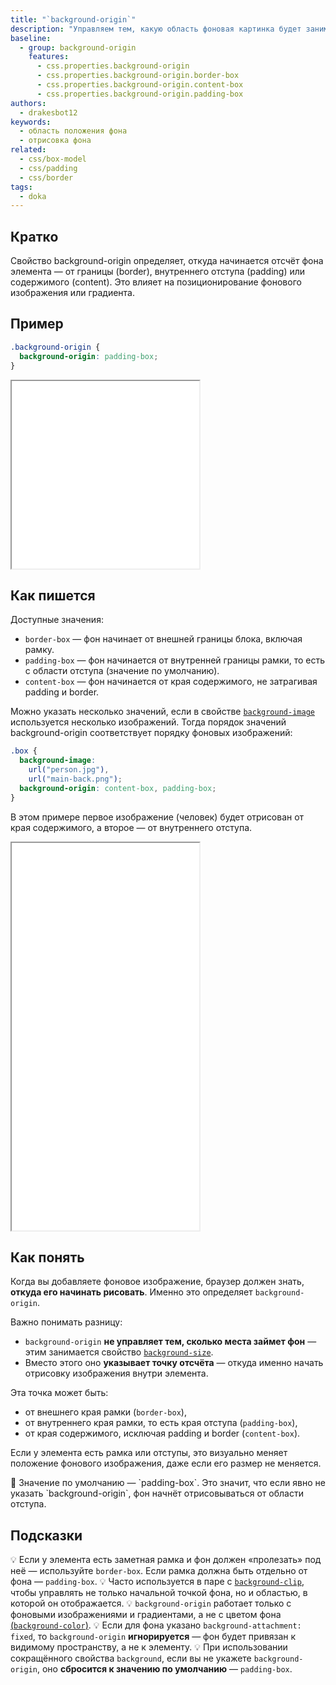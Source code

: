 ```yaml
---
title: "`background-origin`"
description: "Управляем тем, какую область фоновая картинка будет занимать внутри элемента."
baseline:
  - group: background-origin
    features:
      - css.properties.background-origin
      - css.properties.background-origin.border-box
      - css.properties.background-origin.content-box
      - css.properties.background-origin.padding-box
authors:
  - drakesbot12
keywords:
  - область положения фона
  - отрисовка фона
related:
  - css/box-model
  - css/padding
  - css/border
tags:
  - doka
---
```


## Кратко

Свойство background-origin определяет, откуда начинается отсчёт фона элемента — от границы (border), внутреннего отступа (padding) или содержимого (content). Это влияет на позиционирование фонового изображения или градиента.

## Пример

```css
.background-origin {
  background-origin: padding-box;
}
```

<iframe title="Пример background-origin" src="demos/basic/" height="300"></iframe>

## Как пишется

Доступные значения:

- `border-box` — фон начинает от внешней границы блока, включая рамку.
- `padding-box` — фон начинается от внутренней границы рамки, то есть с области отступа (значение по умолчанию).
- `content-box` — фон начинается от края содержимого, не затрагивая padding и border.

Можно указать несколько значений, если в свойстве [`background-image`](/css/background-image/) используется несколько изображений. Тогда порядок значений background-origin соответствует порядку фоновых изображений:

```css
.box {
  background-image:
    url("person.jpg"),
    url("main-back.png");
  background-origin: content-box, padding-box;
}
```
В этом примере первое изображение (человек) будет отрисован от края содержимого, а второе — от внутреннего отступа.

<iframe title="Интерактивная демка background-origin" src="demos/practis/" height="620"></iframe>

## Как понять

Когда вы добавляете фоновое изображение, браузер должен знать, **откуда его начинать рисовать**. Именно это определяет `background-origin`.

Важно понимать разницу:

- `background-origin` **не управляет тем, сколько места займет фон** — этим занимается свойство [`background-size`](/css/background-size/).
- Вместо этого оно **указывает точку отсчёта** — откуда именно начать отрисовку изображения внутри элемента.

Эта точка может быть:

- от внешнего края рамки (`border-box`),
- от внутреннего края рамки, то есть края отступа (`padding-box`),
- от края содержимого, исключая padding и border (`content-box`).

Если у элемента есть рамка или отступы, это визуально меняет положение фонового изображения, даже если его размер не меняется.

<aside>🧠 Значение по умолчанию — `padding-box`. Это значит, что если явно не указать `background-origin`, фон начнёт отрисовываться от области отступа.</aside>

## Подсказки

💡 Если у элемента есть заметная рамка и фон должен «пролезать» под неё — используйте `border-box`. Если рамка должна быть отдельно от фона — `padding-box`.
💡 Часто используется в паре с [`background-clip`](/css/background-clip/), чтобы управлять не только начальной точкой фона, но и областью, в которой он отображается.
💡 `background-origin` работает только с фоновыми изображениями и градиентами, а не с цветом фона [(`background-color`)](/css/background-color/).
💡 Если для фона указано `background-attachment: fixed`, то `background-origin` **игнорируется** — фон будет привязан к видимому пространству, а не к элементу.
💡 При использовании сокращённого свойства `background`, если вы не укажете `background-origin`, оно **сбросится к значению по умолчанию** — `padding-box`.
